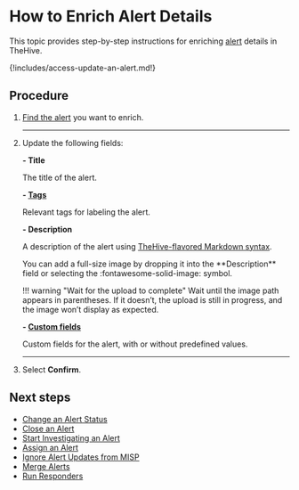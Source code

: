 # How to Enrich Alert Details

This topic provides step-by-step instructions for enriching [alert](about-alerts.md) details in TheHive.

{!includes/access-update-an-alert.md!}

<h2>Procedure</h2>

1. [Find the alert](../alerts/search-for-alerts/find-an-alert.md) you want to enrich.

    ---

2. Update the following fields:

    **- Title**

    The title of the alert.

    **- [Tags](../cases/tags/about-tags.md)**

    Relevant tags for labeling the alert.

    **- Description**

    A description of the alert using [TheHive-flavored Markdown syntax](../../thehive-flavored-markdown.md).

    <!-- md:version 5.5 --> You can add a full-size image by dropping it into the **Description** field or selecting the :fontawesome-solid-image: symbol.

    !!! warning "Wait for the upload to complete"
        Wait until the image path appears in parentheses. If it doesn’t, the upload is still in progress, and the image won’t display as expected.

    **- [Custom fields](../cases/custom-fields/add-custom-fields.md)**  

    Custom fields for the alert, with or without predefined values.

    ---

3. Select **Confirm**.

<h2>Next steps</h2>

* [Change an Alert Status](change-status-alert.md)
* [Close an Alert](close-an-alert.md)
* [Start Investigating an Alert](../alerts/start-investigating-an-alert.md)
* [Assign an Alert](assign-an-alert.md)
* [Ignore Alert Updates from MISP](ignore-alert-updates-misp.md)
* [Merge Alerts](../alerts/alerts-description/merge-alerts.md)
* [Run Responders](../alerts/alerts-description/run-responders.md)